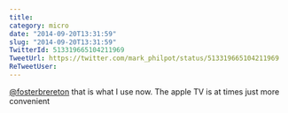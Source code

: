 ```yaml
---
title: 
category: micro
date: "2014-09-20T13:31:59"
slug: "2014-09-20T13:31:59"
TwitterId: 513319665104211969
TweetUrl: https://twitter.com/mark_philpot/status/513319665104211969
ReTweetUser: 
---
```


[@fosterbrereton](https://twitter.com/fosterbrereton) that is what I use now. The apple TV is at times just  more convenient